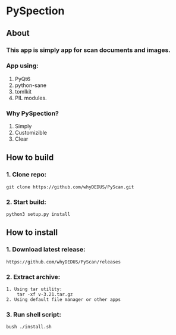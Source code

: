 # PySpection
## About
### This app is simply app for scan documents and images.
### App using:
1. PyQt6
2. python-sane
3. tomlkit
4. PIL modules.
### Why PySpection?
1. Simply
2. Customizible
3. Clear
## How to build
### 1. Clone repo:
    git clone https://github.com/whyDEDUS/PyScan.git
### 2. Start build:
    python3 setup.py install
## How to install
### 1. Download latest release:
    https://github.com/whyDEDUS/PyScan/releases
### 2. Extract archive:
    1. Using tar utility:
        tar -xf v-3.21.tar.gz
    2. Using default file manager or other apps
### 3. Run shell script:
    bush ./install.sh
